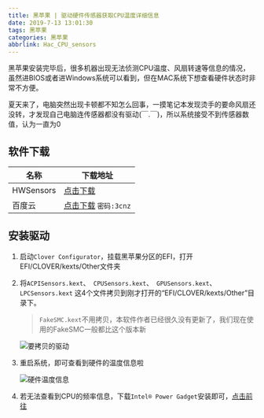 ```yaml
---
title: 黑苹果 | 驱动硬件传感器获取CPU温度详细信息
date: 2019-7-13 13:01:30
tags: 黑苹果
categories: 黑苹果
abbrlink: Hac_CPU_sensors
---
```


黑苹果安装完毕后，很多机器出现无法侦测CPU温度、风扇转速等信息的情况，虽然进BIOS或者进Windows系统可以看到，但在MAC系统下想查看硬件状态时非常不方便。

夏天来了，电脑突然出现卡顿都不知怎么回事，一摸笔记本发现烫手的要命风扇还没转，才发现自己电脑连传感器都没有驱动(￣.￣)，所以系统接受不到传感器数值，认为一直为0

<!-- more -->

## 软件下载

| 名称      | 下载地址                                                     |
| --------- | ------------------------------------------------------------ |
| HWSensors | [点击下载](https://github.com/kozlekek/HWSensors/releases)   |
| 百度云    | [点击下载](https://pan.baidu.com/s/1Ph2APt0D94vZPu9e3qPi6g)  `密码:3cnz` |

## 安装驱动

1. 启动`Clover Configurator`，挂载黑苹果分区的EFI，打开EFI/CLOVER/kexts/Other文件夹

2. 将`ACPISensors.kext`、` CPUSensors.kext`、` GPUSensors.kext`、` LPCSensors.kext` 这4个文件拷贝到刚才打开的“EFI/CLOVER/kexts/Other”目录下。

   > `FakeSMC.kext`不用拷贝，本软件作者已经很久没有更新了，我们现在使用的FakeSMC一般都比这个版本新

   ![要拷贝的驱动](https://files.zuiyu1818.cn/Mac/CPU_sensors.png)

3. 重启系统，即可查看到硬件的温度信息啦

   ![硬件温度信息](https://files.zuiyu1818.cn/Mac/CPU_sensors_sample.png)

4. 若无法查看到CPU的频率信息，下载`Intel® Power Gadget`安装即可，[点击前往](https://software.intel.com/en-us/articles/intel-power-gadget)